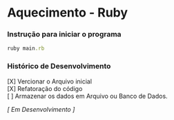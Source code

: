 # Aquecimento - Ruby

### Instrução para iniciar o programa

```ruby
ruby main.rb
```

### Histórico de Desenvolvimento

[X] Vercionar o Arquivo inicial<br>
[X] Refatoração do código<br>
[ ] Armazenar os dados em Arquivo ou Banco de Dados.

_[ Em Desenvolvimento ]_
